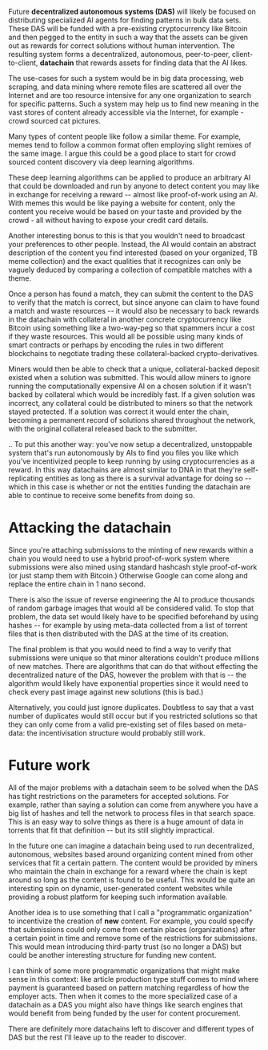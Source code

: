 Future **decentralized autonomous systems (DAS)** will likely be focused on distributing specialized AI agents for finding patterns in bulk data sets. These DAS will be funded with a pre-existing cryptocurrency like Bitcoin and then pegged to the entity in such a way that the assets can be given out as rewards for correct solutions without human intervention. The resulting system forms a decentralized, autonomous, peer-to-peer, client-to-client, **datachain** that rewards assets for finding data that the AI likes.

The use-cases for such a system would be in big data processing, web scraping, and data mining where remote files are scattered all over the Internet and are too resource intensive for any one organization to search for specific patterns. Such a system may help us to find new meaning in the vast stores of content already accessible via the Internet, for example - crowd sourced cat pictures.

Many types of content people like follow a similar theme. For example, memes tend to follow a common format often employing slight remixes of the same image. I argue this could be a good place to start for crowd sourced content discovery via deep learning algorithms.

These deep learning algorithms can be applied to produce an arbitrary AI that could be downloaded and run by anyone to detect content you may like in exchange for receiving a reward -- almost like proof-of-work using an AI. With memes this would be like paying a website for content, only the content you receive would be based on your taste and provided by the crowd - all without having to expose your credit card details.

Another interesting bonus to this is that you wouldn't need to broadcast your preferences to other people. Instead, the AI would contain an abstract description of the content you find interested (based on your organized, TB meme collection) and the exact qualities that it recognizes can only be vaguely deduced by comparing a collection of compatible matches with a theme.

Once a person has found a match, they can submit the content to the DAS to verify that the match is correct, but since anyone can claim to have found a match and waste resources -- it would also be necessary to back rewards in the datachain with collateral in another concrete cryptocurrency like Bitcoin using something like a two-way-peg so that spammers incur a cost if they waste resources. This would all be possible using many kinds of smart contracts or perhaps by encoding the rules in two different blockchains to negotiate trading these collateral-backed crypto-derivatives.

Miners would then be able to check that a unique, collateral-backed deposit existed when a solution was submitted. This would allow miners to ignore running the computationally expensive AI on a chosen solution if it wasn't backed by collateral which would be incredibly fast. If a given solution was incorrect, any collateral could be distributed to miners so that the network stayed protected. If a solution was correct it would enter the chain, becoming a permanent record of solutions shared throughout the network, with the original collateral released back to the submitter.

.. To put this another way: you've now setup a decentralized, unstoppable system that's run autonomously by AIs to find you files you like which you've incentivized people to keep running by using cryptocurrencies as a reward. In this way datachains are almost similar to DNA in that they're self-replicating entities as long as there is a survival advantage for doing so -- which in this case is whether or not the entities funding the datachain are able to continue to receive some benefits from doing so.

# Attacking the datachain

Since you're attaching submissions to the minting of new rewards within a chain you would need to use a hybrid proof-of-work system where submissions were also mined using standard hashcash style proof-of-work (or just stamp them with Bitcoin.) Otherwise Google can come along and replace the entire chain in 1 nano second.

There is also the issue of reverse engineering the AI to produce thousands of random garbage images that would all be considered valid. To stop that problem, the data set would likely have to be specified beforehand by using hashes -- for example by using meta-data collected from a list of torrent files that is then distributed with the DAS at the time of its creation.

The final problem is that you would need to find a way to verify that submissions were unique so that minor alterations couldn't produce millions of new matches. There are algorithms that can do that without effecting the decentralized nature of the DAS, however the problem with that is -- the algorithm would likely have exponential properties since it would need to check every past image against new solutions (this is bad.)

Alternatively, you could just ignore duplicates. Doubtless to say that a vast number of duplicates would still occur but if you restricted solutions so that they can only come from a valid pre-existing set of files based on meta-data: the incentivisation structure would probably still work.

# Future work

All of the major problems with a datachain seem to be solved when the DAS has tight restrictions on the parameters for accepted solutions. For example, rather than saying a solution can come from anywhere you have a big list of hashes and tell the network to process files in that search space. This is an easy way to solve things as there is a huge amount of data in torrents that fit that definition -- but its still slightly impractical.

In the future one can imagine a datachain being used to run decentralized, autonomous, websites based around organizing content mined from other services that fit a certain pattern. The content would be provided by miners who maintain the chain in exchange for a reward where the chain is kept around so long as the content is found to be useful. This would be quite an interesting spin on dynamic, user-generated content websites while providing a robust platform for keeping such information available.

Another idea is to use something that I call a "programmatic organization" to incentivize the creation of **new** content. For example, you could specify that submissions could only come from certain places (organizations) after a certain point in time and remove some of the restrictions for submissions. This would mean introducing third-party trust (so no longer a DAS) but could be another interesting structure for funding new content.

I can think of some more programmatic organizations that might make sense in this context: like article production type stuff comes to mind where payment is guaranteed based on pattern matching regardless of how the employer acts. Then when it comes to the more specialized case of a datachain as a DAS you might also have things like search engines that would benefit from being funded by the user for content procurement. 

There are definitely more datachains left to discover and different types of DAS but the rest I'll leave up to the reader to discover.